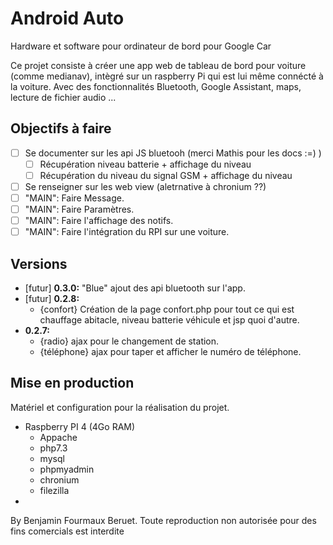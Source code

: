 # Android Auto
Hardware et software pour ordinateur de bord pour Google Car

Ce projet consiste à créer une app web de tableau de bord pour voiture (comme medianav), intègré sur un raspberry Pi qui est lui même connécté à la voiture. Avec des fonctionnalités Bluetooth, Google Assistant, maps, lecture de fichier audio ...

## Objectifs à faire
- [ ] Se documenter sur les api JS bluetooh (merci Mathis pour les docs :=) )
   - [ ] Récupération niveau batterie + affichage du niveau
   - [ ] Récupération du niveau du signal GSM + affichage du niveau
- [ ] Se renseigner sur les web view (aletrnative à chronium ??)
- [ ] "MAIN": Faire Message.
- [ ] "MAIN": Faire Paramètres.
- [ ] "MAIN": Faire l'affichage des notifs.
- [ ] "MAIN": Faire l'intégration du RPI sur une voiture.

## Versions
- [futur] __0.3.0:__ "Blue" ajout des api bluetooth sur l'app.
- [futur] __0.2.8:__ 
    * {confort} Création de la page confort.php pour tout ce qui est chauffage abitacle, niveau batterie véhicule et jsp quoi d'autre.
- __0.2.7:__ 
   * {radio} ajax pour le changement de station. 
   * {téléphone} ajax pour taper et afficher le numéro de téléphone.


## Mise en production
Matériel et configuration pour la réalisation du projet.
- Raspberry PI 4 (4Go RAM)
    * Appache
    * php7.3
    * mysql
    * phpmyadmin
    * chronium
    * filezilla
- 



By Benjamin Fourmaux Beruet. Toute reproduction non autorisée pour des fins comercials est interdite
